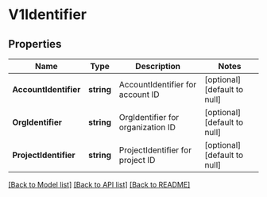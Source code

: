 # V1Identifier

## Properties
Name | Type | Description | Notes
------------ | ------------- | ------------- | -------------
**AccountIdentifier** | **string** | AccountIdentifier for account ID | [optional] [default to null]
**OrgIdentifier** | **string** | OrgIdentifier for organization ID | [optional] [default to null]
**ProjectIdentifier** | **string** | ProjectIdentifier for project ID | [optional] [default to null]

[[Back to Model list]](../README.md#documentation-for-models) [[Back to API list]](../README.md#documentation-for-api-endpoints) [[Back to README]](../README.md)

